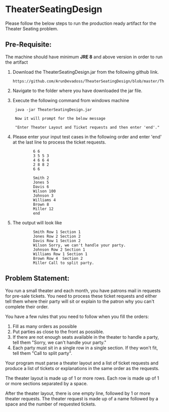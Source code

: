 # TheaterSeatingDesign

Please follow the below steps to run the production ready artifact for the Theater Seating problem.

## Pre-Requisite:

The machine should have minimum **JRE 8** and above version in order to run the artifact

1)	Download the TheaterSeatingDesign.jar from the following github link.

		https://github.com/ArunDevadoss/TheaterSeatingDesign/blob/master/TheaterSeatingDesign.jar

2) Navigate to the folder where you have downloaded the jar file.

3) Execute the following command from windows machine
	
		java -jar TheaterSeatingDesign.jar
	
		Now it will prompt for the below message
	
		"Enter Theater Layout and Ticket requests and then enter 'end'."
	
4) Please enter your input test cases in the following order and enter 'end' at the last line to process the ticket requests.

				6 6
				3 5 5 3
				4 6 6 4
				2 8 8 2
				6 6

				Smith 2
				Jones 5
				Davis 6
				Wilson 100
				Johnson 3
				Williams 4
				Brown 8
				Miller 12
				end

5) The output will look like  
				
				Smith Row 1 Section 1
				Jones Row 2 Section 2
				Davis Row 1 Section 2
				Wilson Sorry, we can't handle your party.
				Johnson Row 2 Section 1
				Williams Row 1 Section 1
				Brown Row 4  Section 2
				Miller Call to split party.


## Problem Statement:

You run a small theater and each month, you have patrons mail in requests for pre-sale tickets.  You need to process these ticket requests and either tell them where their party will sit or explain to the patron why you can't complete their order.

You have a few rules that you need to follow when you fill the orders:
1.	Fill as many orders as possible
2.	Put parties as close to the front as possible.
3.	If there are not enough seats available in the theater to handle a party, tell them "Sorry, we can't handle your party."
4.	Each party must sit in a single row in a single section.  If they won't fit, tell them "Call to split party".

Your program must parse a theater layout and a list of ticket requests and produce a list of tickets or explanations in the same order as the requests.

The theater layout is made up of 1 or more rows.  Each row is made up of 1 or more sections separated by a space.

After the theater layout, there is one empty line, followed by 1 or more theater requests.  The theater request is made up of a name followed by a space and the number of requested tickets.
